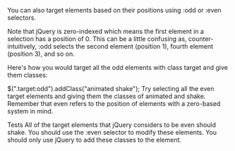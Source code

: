 You can also target elements based on their positions using :odd or :even selectors.

Note that jQuery is zero-indexed which means the first element in a selection has a position of 0. This can be a little confusing as, counter-intuitively, :odd selects the second element (position 1), fourth element (position 3), and so on.

Here's how you would target all the odd elements with class target and give them classes:

$(".target:odd").addClass("animated shake");
Try selecting all the even target elements and giving them the classes of animated and shake. Remember that even refers to the position of elements with a zero-based system in mind.

Tests
All of the target elements that jQuery considers to be even should shake.
You should use the :even selector to modify these elements.
You should only use jQuery to add these classes to the element.